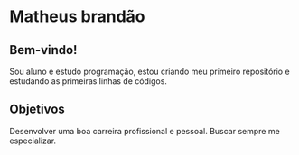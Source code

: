 # Matheus brandão

## Bem-vindo!

Sou aluno e estudo programação, estou criando meu primeiro repositório e estudando as primeiras linhas de códigos. 

## Objetivos

Desenvolver uma boa carreira profissional e pessoal.
Buscar sempre me especializar.